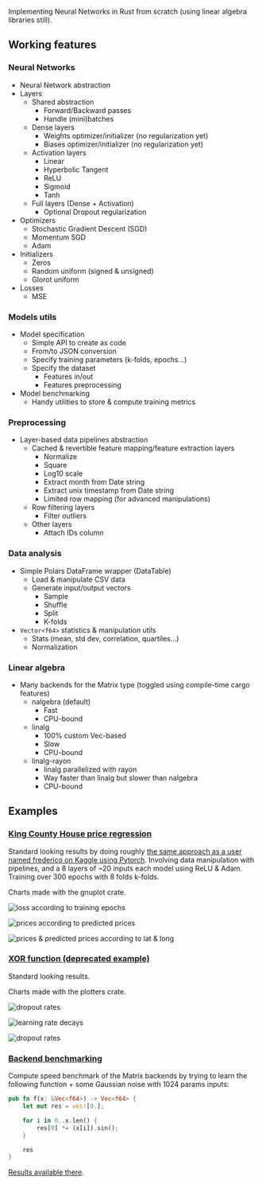 Implementing Neural Networks in Rust from scratch (using linear algebra libraries still).

## Working features

### Neural Networks

- Neural Network abstraction
- Layers
    - Shared abstraction
        - Forward/Backward passes
        - Handle (mini)batches
    - Dense layers
        - Weights optimizer/initializer (no regularization yet)
        - Biases optimizer/initializer (no regularization yet)
    - Activation layers
        - Linear
        - Hyperbolic Tangent
        - ReLU
        - Sigmoid
        - Tanh
    - Full layers (Dense + Activation)
        - Optional Dropout regularization
- Optimizers
    - Stochastic Gradient Descent (SGD)
    - Momentum SGD
    - Adam
- Initializers
    - Zeros
    - Random uniform (signed & unsigned)
    - Glorot uniform
- Losses
    - MSE

### Models utils

- Model specification
    - Simple API to create as code
    - From/to JSON conversion
    - Specify training parameters (k-folds, epochs...)
    - Specify the dataset
        - Features in/out
        - Features preprocessing
- Model benchmarking
    - Handy utilities to store & compute training metrics

### Preprocessing

- Layer-based data pipelines abstraction
    - Cached & revertible feature mapping/feature extraction layers
        - Normalize
        - Square
        - Log10 scale
        - Extract month from Date string
        - Extract unix timestamp from Date string
        - Limited row mapping (for advanced manipulations)
    - Row filtering layers
        - Filter outliers
    - Other layers
        - Attach IDs column

### Data analysis

- Simple Polars DataFrame wrapper (DataTable)
    - Load & manipulate CSV data
    - Generate input/output vectors
        - Sample
        - Shuffle
        - Split
        - K-folds
- `Vector<f64>` statistics & manipulation utils
    - Stats (mean, std dev, correlation, quartiles...)
    - Normalization

### Linear algebra

- Many backends for the Matrix type (toggled using compile-time cargo features)
    - nalgebra (default)
        - Fast
        - CPU-bound
    - linalg
        - 100% custom Vec-based
        - Slow
        - CPU-bound
    - linalg-rayon
        - linalg parallelized with rayon
        - Way faster than linalg but slower than nalgebra
        - CPU-bound

## Examples

### [King County House price regression](./examples/housing/)

Standard looking results by doing roughly [the same approach as a user named frederico on Kaggle using Pytorch](https://www.kaggle.com/code/chavesfm/dnn-house-price-r-0-88/notebook). Involving data manipulation with pipelines, and a 8 layers of ~20 inputs each model using ReLU & Adam. Training over 300 epochs with 8 folds k-folds.

Charts made with the gnuplot crate.

![loss according to training epochs](examples/visuals/full_lt_8ReLU-Adam-Lin-Adam_loss.png)

![prices according to predicted prices](./examples/visuals/full_lt_8ReLU-Adam-Lin-Adam_price.png)

![prices & predicted prices according to lat & long](examples/visuals/full_lt_8ReLU-Adam-Lin-Adam_latlong.png)


### [XOR function (deprecated example)](./examples/xor%5Bdeprecated%5D/)

Standard looking results. 

Charts made with the plotters crate.

![dropout rates](examples/visuals/dropout_rate.png)

![learning rate decays](examples/visuals/learning_rate_decay.png)

![dropout rates](examples/visuals/xor-example-predictions.png)

### [Backend benchmarking](./examples/benchmark/)

Compute speed benchmark of the Matrix backends by trying to learn the following function + some Gaussian noise with 1024 params inputs:

```rs
pub fn f(x: &Vec<f64>) -> Vec<f64> {
    let mut res = vec![0.];

    for i in 0..x.len() {
        res[0] *= (x[i]).sin();
    }

    res
}
```

[Results available there](./examples/benchmark/results/).